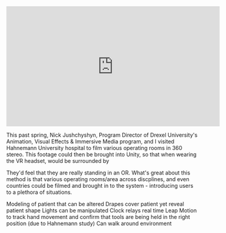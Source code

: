 
<iframe width="560" height="315" src="https://www.youtube.com/embed/KJChCKdRWLI" frameborder="0" gesture="media" allow="encrypted-media" allowfullscreen></iframe>

This past spring, Nick Jushchyshyn, Program Director of Drexel University's Animation, Visual Effects & Immersive Media program, and I visited Hahnemann University hospital to film various operating rooms in 360 stereo. This footage could then be brought into Unity, so that when wearing the VR headset, would be surrounded by  

They'd feel that they are really standing in an OR. What's great about this method is that various operating rooms/area across discplines, and even countries could be filmed and brought in to the system - introducing users to a plethora of situations. 



Modeling of patient that can be altered 
Drapes cover patient yet reveal patient shape
Lights can be manipulated
Clock relays real time
Leap Motion to track hand movement and confirm that tools are being held in the right position (due to Hahnemann study)
Can walk around environment 
